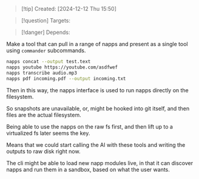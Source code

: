 
>[!tip] Created: [2024-12-12 Thu 15:50]

>[!question] Targets: 

>[!danger] Depends: 

Make a tool that can pull in a range of napps and present as a single tool using `commander` subcommands.

```sh
napps concat --output test.text
napps youtube https://youtube.com/asdfwef
napps transcribe audio.mp3
napps pdf incoming.pdf --output incoming.txt
```

Then in this way, the napps interface is used to run napps directly on the filesystem.

So snapshots are unavailable, or, might be hooked into git itself, and then files are the actual filesystem.

Being able to use the napps on the raw fs first, and then lift up to a virtualized fs later seems the key.

Means that we could start calling the AI with these tools and writing the outputs to raw disk right now.

The cli might be able to load new napp modules live, in that it can discover napps and run them in a sandbox, based on what the user wants.